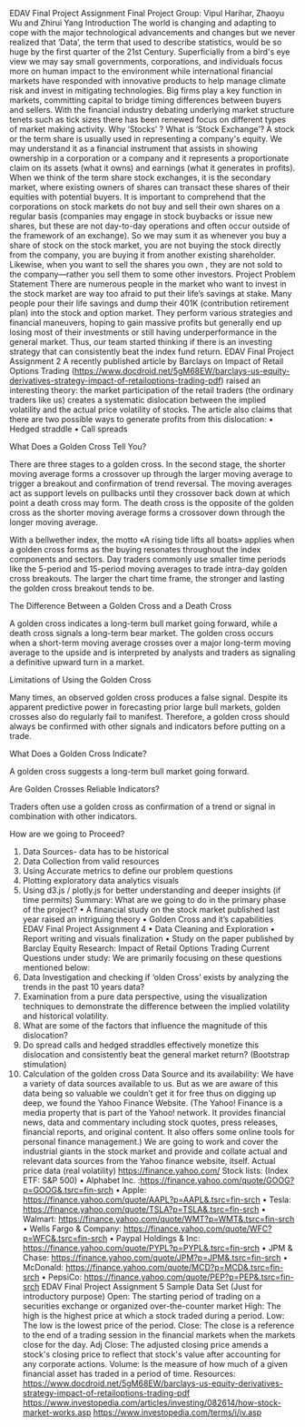 EDAV Final Project Assignment
Final Project Group: Vipul Harihar, Zhaoyu Wu and Zhirui Yang
Introduction
The world is changing and adapting to cope with the major technological advancements and
changes but we never realized that ‘Data’, the term that used to describe statistics, would be so
huge by the first quarter of the 21st Century.
Superficially from a bird's eye view we may say small governments, corporations, and individuals
focus more on human impact to the environment while international financial markets have
responded with innovative products to help manage climate risk and invest in mitigating
technologies.
Big firms play a key function in markets, committing capital to bridge timing differences between
buyers and sellers. With the financial industry debating underlying market structure tenets such as
tick sizes there has been renewed focus on different types of market making activity.
Why ‘Stocks’ ? What is ‘Stock Exchange’?
A stock or the term share is usually used in representing a company's equity. We may understand
it as a financial instrument that assists in showing ownership in a corporation or a company and it
represents a proportionate claim on its assets (what it owns) and earnings (what it generates in
profits).
When we think of the term share stock exchanges, it is the secondary market, where existing
owners of shares can transact these shares of their equities with potential buyers.
It is important to comprehend that the corporations on stock markets do not buy and sell their own
shares on a regular basis (companies may engage in stock buybacks or issue new shares, but these
are not day-to-day operations and often occur outside of the framework of an exchange).
So we may sum it as whenever you buy a share of stock on the stock market, you are not buying
the stock directly from the company, you are buying it from another existing shareholder.
Likewise, when you want to sell the shares you own , they are not sold to the company—rather
you sell them to some other investors.
Project Problem Statement
There are numerous people in the market who want to invest in the stock market are way too afraid
to put their life’s savings at stake. Many people pour their life savings and dump their 401K
(contribution retirement plan) into the stock and option market. They perform various strategies
and financial maneuvers, hoping to gain massive profits but generally end up losing most of their
investments or still having underperformance in the general market.
Thus, our team started thinking if there is an investing strategy that can consistently beat the index
fund return.
EDAV Final Project Assignment
2
A recently published article by Barclays on Impact of Retail Options Trading
(https://www.docdroid.net/5gM68EW/barclays-us-equity-derivatives-strategy-impact-of-retailoptions-trading-pdf) raised an interesting theory: the market participation of the retail traders (the
ordinary traders like us) creates a systematic dislocation between the implied volatility and the
actual price volatility of stocks. The article also claims that there are two possible ways to generate
profits from this dislocation:
• Hedged straddle
• Call spreads

What Does a Golden Cross Tell You?

There are three stages to a golden cross. In the second stage, the shorter moving average forms a crossover up through the larger moving average to trigger a breakout and confirmation of trend reversal. The moving averages act as support levels on pullbacks until they crossover back down at which point a death cross may form. The death cross is the opposite of the golden cross as the shorter moving average forms a crossover down through the longer moving average.

With a bellwether index, the motto «A rising tide lifts all boats» applies when a golden cross forms as the buying resonates throughout the index components and sectors. Day traders commonly use smaller time periods like the 5-period and 15-period moving averages to trade intra-day golden cross breakouts. The larger the chart time frame, the stronger and lasting the golden cross breakout tends to be.

The Difference Between a Golden Cross and a Death Cross

A golden cross indicates a long-term bull market going forward, while a death cross signals a long-term bear market. The golden cross occurs when a short-term moving average crosses over a major long-term moving average to the upside and is interpreted by analysts and traders as signaling a definitive upward turn in a market.

Limitations of Using the Golden Cross

Many times, an observed golden cross produces a false signal. Despite its apparent predictive power in forecasting prior large bull markets, golden crosses also do regularly fail to manifest. Therefore, a golden cross should always be confirmed with other signals and indicators before putting on a trade.

What Does a Golden Cross Indicate?

A golden cross suggests a long-term bull market going forward.

Are Golden Crosses Reliable Indicators?

Traders often use a golden cross as confirmation of a trend or signal in combination with other indicators.





How are we going to Proceed?
1. Data Sources- data has to be historical
2. Data Collection from valid resources
3. Using Accurate metrics to define our problem questions
4. Plotting exploratory data analytics visuals
5. Using d3.js / plotly.js for better understanding and deeper insights (if time permits)
Summary:
What are we going to do in the primary phase of the project?
• A financial study on the stock market published last year raised an intriguing theory
• Golden Cross and it’s capabilities
EDAV Final Project Assignment 4
• Data Cleaning and Exploration
• Report writing and visuals finalization
• Study on the paper published by Barclay Equity Research: Impact of Retail Options
Trading
Current Questions under study:
We are primarily focusing on these questions mentioned below:
1. Data Investigation and checking if ‘olden Cross’ exists by analyzing the trends
in the past 10 years data?
2. Examination from a pure data perspective, using the visualization techniques to
demonstrate the difference between the implied volatility and historical volatility.
3. What are some of the factors that influence the magnitude of this dislocation?
4. Do spread calls and hedged straddles effectively monetize this dislocation and consistently
beat the general market return? (Bootstrap stimulation)
5. Calculation of the golden cross
Data Source and its availability:
We have a variety of data sources available to us. But as we are aware of this data being so valuable
we couldn’t get it for free thus on digging up deep, we found the Yahoo Finance Website. (The
Yahoo! Finance is a media property that is part of the Yahoo! network. It provides financial news,
data and commentary including stock quotes, press releases, financial reports, and original content.
It also offers some online tools for personal finance management.)
We are going to work and cover the industrial giants in the stock market and provide and collate
actual and relevant data sources from the Yahoo finance website, itself.
Actual price data (real volatility) https://finance.yahoo.com/
Stock lists:
(Index ETF: S&P 500)
• Alphabet Inc. :https://finance.yahoo.com/quote/GOOG?p=GOOG&.tsrc=fin-srch
• Apple: https://finance.yahoo.com/quote/AAPL?p=AAPL&.tsrc=fin-srch
• Tesla: https://finance.yahoo.com/quote/TSLA?p=TSLA&.tsrc=fin-srch
• Walmart: https://finance.yahoo.com/quote/WMT?p=WMT&.tsrc=fin-srch
• Wells Fargo & Company: https://finance.yahoo.com/quote/WFC?p=WFC&.tsrc=fin-srch
• Paypal Holdings & Inc: https://finance.yahoo.com/quote/PYPL?p=PYPL&.tsrc=fin-srch
• JPM & Chase: https://finance.yahoo.com/quote/JPM?p=JPM&.tsrc=fin-srch
• McDonald: https://finance.yahoo.com/quote/MCD?p=MCD&.tsrc=fin-srch
• PepsiCo: https://finance.yahoo.com/quote/PEP?p=PEP&.tsrc=fin-srch
EDAV Final Project Assignment
5
Sample Data Set (Just for introductory purpose)
Open: The starting period of trading on a securities exchange or organized over-the-counter market
High: The high is the highest price at which a stock traded during a period.
Low: The low is the lowest price of the period.
Close: The close is a reference to the end of a trading session in the financial markets when the
markets close for the day.
Adj Close: The adjusted closing price amends a stock's closing price to reflect that stock's value
after accounting for any corporate actions.
Volume: Is the measure of how much of a given financial asset has traded in a period of time.
Resources:
https://www.docdroid.net/5gM68EW/barclays-us-equity-derivatives-strategy-impact-of-retailoptions-trading-pdf
https://www.investopedia.com/articles/investing/082614/how-stock-market-works.asp
https://www.investopedia.com/terms/i/iv.asp
